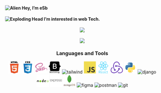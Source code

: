 
#### <img src="https://raw.githubusercontent.com/Tarikul-Islam-Anik/Animated-Fluent-Emojis/master/Emojis/Smilies/Alien.png" alt="Alien" width="25" height="25" /> Hey, I’m eSb
#### <img src="https://raw.githubusercontent.com/Tarikul-Islam-Anik/Animated-Fluent-Emojis/master/Emojis/Smilies/Exploding%20Head.png" alt="Exploding Head" width="25" height="25" /> I’m interested in web Tech.
<div align="center">
  <img src="https://profile-counter.glitch.me/esb2023/count.svg?"  />
</div>

<p align="center">
  <img align="center" src="https://cdn.pixabay.com/animation/2022/09/07/08/55/08-55-43-_512.gif"/>
</p>
<h3 align="center">Languages and Tools</h3>
<p align="center">
    <!-- html -->
        <img src="https://raw.githubusercontent.com/devicons/devicon/master/icons/html5/html5-original-wordmark.svg" alt="html5" width="40" height="40"/>
    <!-- css -->
        <img src="https://raw.githubusercontent.com/devicons/devicon/master/icons/css3/css3-original-wordmark.svg" alt="css3" width="40" height="40"/>
     <!-- sass -->
        <img src="https://raw.githubusercontent.com/devicons/devicon/master/icons/sass/sass-original.svg" alt="sass" width="40" height="40"/>
    <!-- bootstrap -->
        <img src="https://raw.githubusercontent.com/devicons/devicon/master/icons/bootstrap/bootstrap-plain-wordmark.svg" alt="bootstrap" width="40" height="40"/>
    <!-- tailwind -->
        <img src="https://www.vectorlogo.zone/logos/tailwindcss/tailwindcss-icon.svg" alt="tailwind" width="40" height="40"/> 
    <!-- js -->
        <img src="https://raw.githubusercontent.com/devicons/devicon/master/icons/javascript/javascript-original.svg" alt="javascript" width="40" height="40"/>
    <!-- react -->
        <img src="https://raw.githubusercontent.com/devicons/devicon/master/icons/react/react-original-wordmark.svg" alt="react" width="40" height="40"/>
    <!-- redux -->
        <img src="https://raw.githubusercontent.com/devicons/devicon/master/icons/redux/redux-original.svg" alt="redux" width="40" height="40"/>
    <!-- python -->
        <img src="https://raw.githubusercontent.com/devicons/devicon/master/icons/python/python-original.svg" alt="python" width="40" height="40"/>
    <!-- django -->
        <img src="https://cdn.worldvectorlogo.com/logos/django.svg" alt="django" width="40" height="40"/>
    <!-- nodejs -->
        <img src="https://raw.githubusercontent.com/devicons/devicon/master/icons/nodejs/nodejs-original-wordmark.svg" alt="nodejs" width="40" height="40"/>
    <!-- express -->
        <img src="https://raw.githubusercontent.com/devicons/devicon/master/icons/express/express-original-wordmark.svg" alt="express" width="40" height="40"/>
    <!-- mongodb -->
        <img src="https://raw.githubusercontent.com/devicons/devicon/master/icons/mongodb/mongodb-original-wordmark.svg" alt="mongodb" width="40" height="40"/>
    <!-- figmma -->
        <img src="https://www.vectorlogo.zone/logos/figma/figma-icon.svg" alt="figma" width="40" height="40"/>
    <!-- postman -->
        <img src="https://www.vectorlogo.zone/logos/getpostman/getpostman-icon.svg" alt="postman" width="40" height="40"/>
    <!-- git -->
        <img src="https://www.vectorlogo.zone/logos/git-scm/git-scm-icon.svg" alt="git" width="40" height="40"/>
</p>
